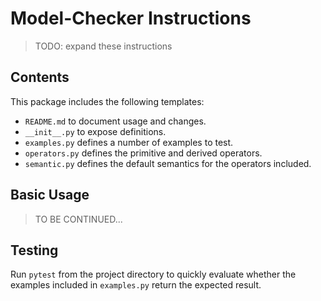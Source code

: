 # Model-Checker Instructions

> TODO: expand these instructions

## Contents

This package includes the following templates:
  - `README.md` to document usage and changes.
  - `__init__.py` to expose definitions.
  - `examples.py` defines a number of examples to test.
  - `operators.py` defines the primitive and derived operators.
  - `semantic.py` defines the default semantics for the operators included.

## Basic Usage

> TO BE CONTINUED...

## Testing

Run `pytest` from the project directory to quickly evaluate whether the examples included in `examples.py` return the expected result.

